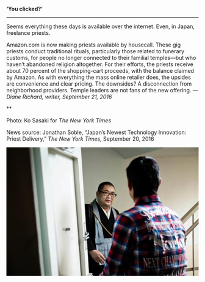 **‘You clicked?’**

****

Seems everything these days is available over the internet. Even, in Japan, freelance priests.

Amazon.com is now making priests available by housecall. These gig priests conduct traditional rituals, particularly those related to funerary customs, for people no longer connected to their familial temples—but who haven’t abandoned religion altogether. For their efforts, the priests receive about 70 percent of the shopping-cart proceeds, with the balance claimed by Amazon. As with everything the mass online retailer does, the upsides are convenience and clear pricing. The downsides? A disconnection from neighborhood providers. Temple leaders are not fans of the new offering.
 —*Diane Richard, writer, September 21, 2016*

**

Photo: Ko Sasaki for *The New York Times*

News source: Jonathan Soble, “Japan’s Newest Technology Innovation: Priest Delivery,” *The New York Times,* September 20, 2016

![](../images/16-9-21_62.14_PriestEDIT-1.jpeg)
